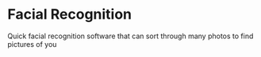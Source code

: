 # Facial Recognition #

Quick facial recognition software that can sort through many photos to find pictures of you